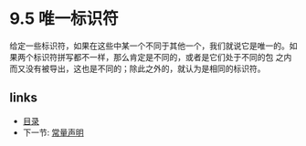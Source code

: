 # 9.5 唯一标识符

给定一些标识符，如果在这些中某一个不同于其他一个，我们就说它是唯一的。如果两个标识符拼写都不一样，那么肯定是不同的，或者是它们处于不同的包 之内而又没有被导出，这也是不同的；除此之外的，就认为是相同的标识符。

## links
  * [目录](<preface.md>)
  * 下一节: [常量声明](<09.6.md>)
